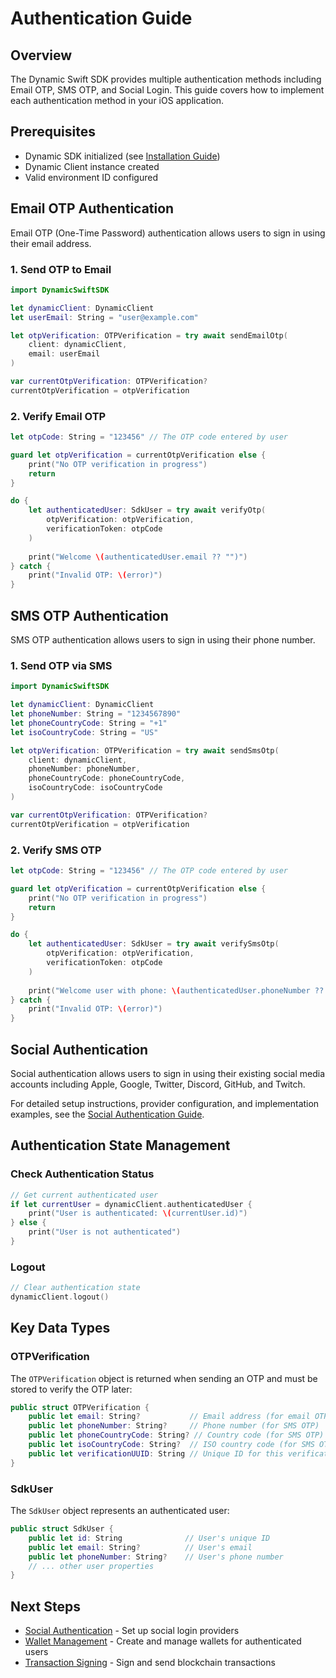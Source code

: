 # Authentication Guide

## Overview

The Dynamic Swift SDK provides multiple authentication methods including Email OTP, SMS OTP, and Social Login. This guide covers how to implement each authentication method in your iOS application.

## Prerequisites

- Dynamic SDK initialized (see [Installation Guide](./installation_guide.md))
- Dynamic Client instance created
- Valid environment ID configured

## Email OTP Authentication

Email OTP (One-Time Password) authentication allows users to sign in using their email address.

### 1. Send OTP to Email

```swift
import DynamicSwiftSDK

let dynamicClient: DynamicClient
let userEmail: String = "user@example.com"

let otpVerification: OTPVerification = try await sendEmailOtp(
    client: dynamicClient,
    email: userEmail
)

var currentOtpVerification: OTPVerification?
currentOtpVerification = otpVerification
```

### 2. Verify Email OTP

```swift
let otpCode: String = "123456" // The OTP code entered by user

guard let otpVerification = currentOtpVerification else {
    print("No OTP verification in progress")
    return
}

do {
    let authenticatedUser: SdkUser = try await verifyOtp(
        otpVerification: otpVerification,
        verificationToken: otpCode
    )
    
    print("Welcome \(authenticatedUser.email ?? "")")
} catch {
    print("Invalid OTP: \(error)")
}
```

## SMS OTP Authentication

SMS OTP authentication allows users to sign in using their phone number.

### 1. Send OTP via SMS

```swift
import DynamicSwiftSDK

let dynamicClient: DynamicClient
let phoneNumber: String = "1234567890"
let phoneCountryCode: String = "+1" 
let isoCountryCode: String = "US"

let otpVerification: OTPVerification = try await sendSmsOtp(
    client: dynamicClient,
    phoneNumber: phoneNumber,
    phoneCountryCode: phoneCountryCode,
    isoCountryCode: isoCountryCode
)

var currentOtpVerification: OTPVerification?
currentOtpVerification = otpVerification
```

### 2. Verify SMS OTP

```swift
let otpCode: String = "123456" // The OTP code entered by user

guard let otpVerification = currentOtpVerification else {
    print("No OTP verification in progress")
    return
}

do {
    let authenticatedUser: SdkUser = try await verifySmsOtp(
        otpVerification: otpVerification,
        verificationToken: otpCode
    )
    
    print("Welcome user with phone: \(authenticatedUser.phoneNumber ?? "")")
} catch {
    print("Invalid OTP: \(error)")
}
```

## Social Authentication

Social authentication allows users to sign in using their existing social media accounts including Apple, Google, Twitter, Discord, GitHub, and Twitch.

For detailed setup instructions, provider configuration, and implementation examples, see the [Social Authentication Guide](./social_authentication.md).


## Authentication State Management

### Check Authentication Status

```swift
// Get current authenticated user
if let currentUser = dynamicClient.authenticatedUser {
    print("User is authenticated: \(currentUser.id)")
} else {
    print("User is not authenticated")
}
```

### Logout

```swift
// Clear authentication state
dynamicClient.logout()
```

## Key Data Types

### OTPVerification
The `OTPVerification` object is returned when sending an OTP and must be stored to verify the OTP later:

```swift
public struct OTPVerification {
    public let email: String?           // Email address (for email OTP)
    public let phoneNumber: String?     // Phone number (for SMS OTP)
    public let phoneCountryCode: String? // Country code (for SMS OTP)
    public let isoCountryCode: String?  // ISO country code (for SMS OTP)
    public let verificationUUID: String // Unique ID for this verification
}
```

### SdkUser
The `SdkUser` object represents an authenticated user:

```swift
public struct SdkUser {
    public let id: String              // User's unique ID
    public let email: String?          // User's email
    public let phoneNumber: String?    // User's phone number
    // ... other user properties
}
```

## Next Steps

- [Social Authentication](./social_authentication.md) - Set up social login providers
- [Wallet Management](./wallets.md) - Create and manage wallets for authenticated users
- [Transaction Signing](./transactions.md) - Sign and send blockchain transactions
